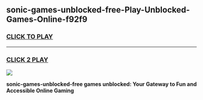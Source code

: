 
## sonic-games-unblocked-free-Play-Unblocked-Games-Online-f92f9
<h3>
<a href="https://premium76.site?title=sonic-games-unblocked-free&ref=24A">CLICK TO PLAY</a></h3>
<hr>

<h3>
<a href="https://premium76.site?title=sonic-games-unblocked-free&ref=24A">CLICK 2 PLAY</a>
  
</h3>

<a href="https://premium76.site?title=sonic-games-unblocked-free&ref=24A"><img src="https://clearcache.store/games.png"></a>


**sonic-games-unblocked-free games unblocked: Your Gateway to Fun and Accessible Online Gaming**
